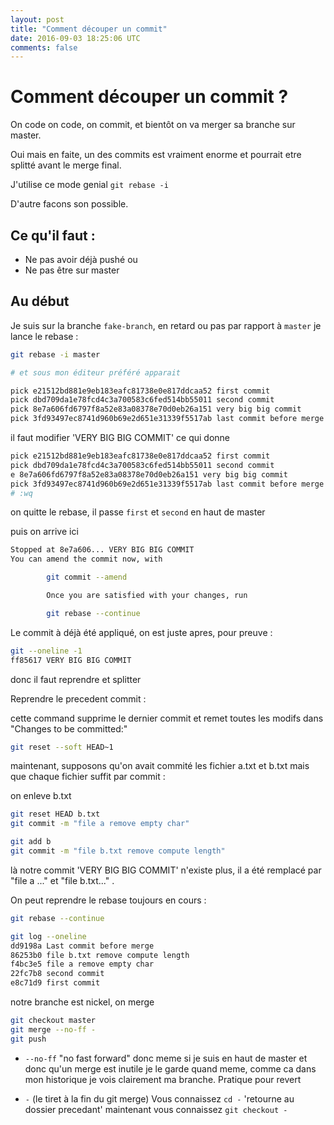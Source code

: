 ```yaml
---
layout: post
title: "Comment découper un commit"
date: 2016-09-03 18:25:06 UTC
comments: false
---
```


# Comment découper un commit ?

On code on code, on commit, et bientôt on va merger
sa branche sur master.

Oui mais en faite, un des commits est vraiment enorme et pourrait etre splitté
avant le merge final.

J'utilise ce mode genial `git rebase -i`

D'autre facons son possible.

## Ce qu'il faut :

+ Ne pas avoir déjà pushé
ou
+ Ne pas être sur master

## Au début

Je suis sur la branche `fake-branch`, en retard ou pas par rapport à
`master` je lance le rebase :

```bash
git rebase -i master

# et sous mon éditeur préféré apparait

pick e21512bd881e9eb183eafc81738e0e817ddcaa52 first commit
pick dbd709da1e78fcd4c3a700583c6fed514bb55011 second commit
pick 8e7a606fd6797f8a52e83a08378e70d0eb26a151 very big big commit
pick 3fd93497ec8741d960b69e2d651e31339f5517ab last commit before merge
```

il faut modifier 'VERY BIG BIG COMMIT' ce qui donne

```bash
pick e21512bd881e9eb183eafc81738e0e817ddcaa52 first commit
pick dbd709da1e78fcd4c3a700583c6fed514bb55011 second commit
e 8e7a606fd6797f8a52e83a08378e70d0eb26a151 very big big commit
pick 3fd93497ec8741d960b69e2d651e31339f5517ab last commit before merge
# :wq
```

on quitte le rebase, il passe `first` et `second` en haut de master

puis on arrive ici

```bash
Stopped at 8e7a606... VERY BIG BIG COMMIT
You can amend the commit now, with

        git commit --amend

        Once you are satisfied with your changes, run

        git rebase --continue
```

Le commit à déjà été appliqué, on est juste apres, pour preuve :

```bash
git --oneline -1
ff85617 VERY BIG BIG COMMIT
```

donc il faut reprendre et splitter


Reprendre le precedent commit :

cette command supprime le dernier commit et remet toutes les modifs
dans "Changes to be committed:"

```bash
git reset --soft HEAD~1
```

maintenant, supposons qu'on avait commité les fichier a.txt et b.txt
mais que chaque fichier suffit par commit :

on enleve b.txt

```bash
git reset HEAD b.txt
git commit -m "file a remove empty char"

git add b
git commit -m "file b.txt remove compute length"
```

là notre commit 'VERY BIG BIG COMMIT' n'existe plus, il a été
remplacé par "file a ..." et "file b.txt..." .

On peut reprendre le rebase toujours en cours :

```bash
git rebase --continue

git log --oneline
dd9198a Last commit before merge
86253b0 file b.txt remove compute length
f4bc3e5 file a remove empty char
22fc7b8 second commit
e8c71d9 first commit
```

notre branche est nickel, on merge

```bash
git checkout master
git merge --no-ff -
git push
```

+ `--no-ff`
"no fast forward" donc meme si je suis en haut de master et donc qu'un merge est inutile
je le garde quand meme, comme ca dans mon historique je vois clairement ma branche.
Pratique pour revert

+ `-` (le tiret à la fin du git merge)
Vous connaissez `cd -` 'retourne au dossier precedant' maintenant vous connaissez `git checkout -`
